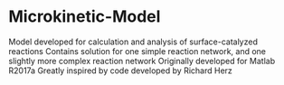# Microkinetic-Model
Model developed for calculation and analysis of surface-catalyzed reactions
Contains solution for one simple reaction network, and one slightly more complex reaction network
Originally developed for Matlab R2017a
Greatly inspired by code developed by Richard Herz 
